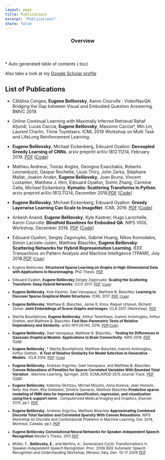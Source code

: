 ```yaml
---
layout: page
title: Publications
excerpt: "Publications"
share: false
---
```


<section id="table-of-contents" class="toc">
  <header>
    <h3>Overview</h3>
  </header>
<div id="drawer" markdown="1">
*  Auto generated table of contents
{:toc}
</div>
</section><!-- /#table-of-contents -->


Also take a look at my [Google Scholar profile](https://scholar.google.com/citations?user=CffJDoEAAAAJ&hl=en)

## List of Publications
* Cătălina Cangea, **Eugene Belilovsky**, Aaron Courville : VideoNavQA: Bridging the Gap between Visual and Embodied Question Answering. BMVC 2019.

* Online Continual Learning with Maximally Inferred Retrieval Rahaf Aljundi, Lucas Caccia, **Eugene Belilovsky**, Massimo Caccia*, Min Lin, Laurent Charlin, Tinne Tuytelaars. ICML 2019 Workshop on Multi Task and LifeLong Reinforcement Learning.

* **Eugene Belilovsky**, Michael Eickenberg, Edouard Oyallon: **Decoupled Greedy Learning of CNNs**.  arxiv preprint arXiv:1812.11214, February 2019. [PDF](https://arxiv.org/abs/1901.08164) [[Code](https://github.com/eugenium/DGL)]

* Mathieu Andreux, Tomás Angles, Georgios Exarchakis, Roberto Leonarduzzi, Gaspar Rochette, Louis Thiry, John Zarka, Stéphane Mallat, Joakim Andén, **Eugene Belilovsky**, Joan Bruna, Vincent Lostanlen, Matthew J. Hirn, Edouard Oyallon, Sixhin Zhang, Carmine Cella, Michael Eickenberg: **Kymatio: Scattering Transforms in Python**.  arxiv preprint arXiv:1812.11214, December 2018.[PDF](https://arxiv.org/pdf/1812.11214.pdf) [[Code](https://www.kymat.io/)]

* **Eugene Belilovsky**, Michael Eickenberg, Edouard Oyallon: **Greedy Layerwise Learning Can Scale to ImageNet**.  ICML 2019. [PDF](https://arxiv.org/pdf/1812.11446.pdf) [[Code](https://github.com/eugenium/layerCNN)]

* Ankesh Anand, **Eugene Belilovsky**, Kyle Kastner, Hugo Larochelle, Aaron Courville: **Blindfold Baselines for Embodied QA**. NIPS VIGIL Workshop, December 2018. [PDF](https://arxiv.org/pdf/1811.05013.pdf) [[Code](https://github.com/ankeshanand/blindfold-baselines-eqa)]

* Edouard Oyallon, Sergey Zagoruyko, Gabriel Huang, Nikos Komodakis, Simon Lacoste-Julien, Matthew Blaschko, **Eugene Belilovsky**: **Scattering Networks for Hybrid Representation Learning**. IEEE Transactions on Pattern Analysis and Machine Intelligence (TPAMI), July 2018.[PDF](https://hal.inria.fr/hal-01837587/document)<small> [[Code](https://github.com/edouardoyallon/scalingscattering)]

* Eugene Belilovsky: **Structured Sparse Learning on Graphs in High-Dimensional Data with Applications to Neuroimaging**. PhD Thesis. [PDF](Papers/Thesis_Manuscript__Leuven_.pdf)

* Edouard Oyallon, **Eugene Belilovsky**,Sergey Zagoruyko: **Scaling the Scattering Transform: Deep Hybrid Networks**. ICCV 2017. <i class="fa fa-file-pdf-o"></i> [PDF](https://arxiv.org/pdf/1703.08961.pdf)<small> [[Code](https://github.com/edouardoyallon/scalingscattering)]</small>

* **Eugene Belilovsky**, Kyle Kastner, Gael Varoquaux, Matthew B. Blaschko: **Learning to Discover Sparse Graphical Model Structures**. ICML 2017. <i class="fa fa-file-pdf-o"></i> [PDF](https://arxiv.org/pdf/1605.06359.pdf)<small> [[Code](https://github.com/eugenium/LearnGraphDiscovery)]</small>

* **Eugene Belilovsky**, Matthew B. Blaschko, Jamie R. Kiros, Raquel Urtasun, Richard Zemel: **Joint Embeddings of Scene Graphs and Images**. ICLR 2017 (Workshop). <i class="fa fa-file-pdf-o"></i> [PDF](https://openreview.net/pdf?id=BkyScySKl)

* Wacha Bounliphone, **Eugene Belilovsky**, Arthur Tenenhaus, Ioannis Antonoglou, Arthur Gretton, and Matthew B. Blaschko: **Fast Non-Parametric Tests of Relative Dependency and Similarity**. arXiv:1611.05740, 2016. [PDF](https://arxiv.org/pdf/1611.05740.pdf)<small>[[Code](https://github.com/eugenium/MMD)]</small>

* **Eugene Belilovsky**, Gael Varoquaux, Matthew B. Blaschko, : **Testing for Differences in Gaussian Graphical Models: Applications to Brain Connectivity**. NIPS 2016. <i class="fa fa-file-pdf-o"></i> [PDF](https://arxiv.org/pdf/1512.08643.pdf)<small> [[Code](https://github.com/eugenium/EdgeDifferenceTest)]</small>

* **Eugene Belilovsky** ,* Wacha Bounliphone, Matthew Blaschko, Ioannis Antonoglou, Arthur Gretton : **A Test of Relative Similarity For Model Selection in Generative Models** . ICLR 2016. <i class="fa fa-file-pdf-o"></i> [PDF](http://arxiv.org/pdf/1511.04581.pdf) <small>[[Code](https://github.com/eugenium/MMD)]</small>

* **Eugene Belilovsky**, Andreas Argyriou, Gael Varoquaux, and Matthew B. Blaschko: **Convex Relaxations of Penalties for Sparse Correlated Variables With Bounded Total Variation** . Machine Learning, Springer, 2015. ECML/KPDD 2015 Journal Track. <i class="fa fa-file-pdf-o"></i> [PDF](Papers/ConvexECML2015.pdf) <small>[[Code](https://github.com/eugenium/StructuredSparsityRegularization)]</small>

* **Eugene Belilovsky**, Katerina Gkirtzou, Michail Misyrlis, Anna Konova, Jean Honorio, Nelly Alia-Klein, Rita Goldstein, Dimitris Samaras, Matthew Blaschko **Predictive sparse modeling of fMRI data for improved classification, regression, and visualization using the k-support norm** . Computerized Medical Imaging and Graphics, Elsevier, 2015, pp.1.<i class="fa fa-file-pdf-o"></i> [PDF](http://people.csail.mit.edu/jhonorio/ksupport_cmig15.pdf)

* **Eugene Belilovsky**, Andreas Argyriou, Matthew Blaschko **Approximating Combined Discrete Total Variation and Correlated Sparsity With Convex Relaxations**. NIPS Workshop on Discrete and Combinatorial Problems in Machine Learning, Dec 2014, Montreal, Canada. pp.1.<i class="fa fa-file-pdf-o"></i> [PDF](discml.cc)

* **Eugene Belilovsky** **Convolutional Neural Networks for Speaker-Independent Speech Recognition** Master's Thesis, 2011<i class="fa fa-file-pdf-o"></i> [PDF](Papers/ConvSpeechMasters.pdf)

* Müller, F., **Belilovsky, E.**, and Mertins, A.: Generalized Cyclic Transformations in Speaker-Independent Speech Recognition.	Proc. 2009 IEEE Automatic Speech Recognition and Understanding Workshop, Merano, Italy, Dec. 13-17 2009<i class="fa fa-file-pdf-o"></i> [PDF](https://www.isip.uni-luebeck.de/fileadmin/uploads/tx_wapublications/AS090112.pdf)
